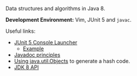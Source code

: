 Data structures and algorithms in Java 8.

__Development Environment:__ Vim, JUnit 5 and `javac`.

Useful links:
* [JUnit 5 Console Launcher](https://junit.org/junit5/docs/current/user-guide/#running-tests-console-launcher)
    * [Example](https://stackoverflow.com/a/52373592)
* [Javadoc principles](https://www.oracle.com/technetwork/java/javase/documentation/index-137868.html)
* [Using java.util.Objects](https://www.mkyong.com/java/java-how-to-overrides-equals-and-hashcode/)
to generate a hash code.
* [JDK 8 API](https://docs.oracle.com/javase/8/docs/api/index.html)
